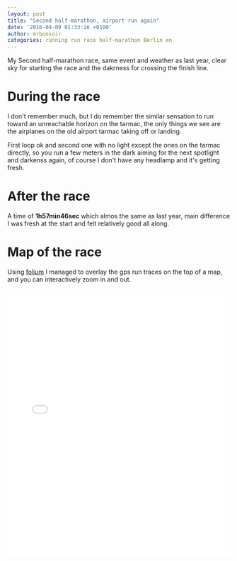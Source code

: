 ```yaml
---
layout: post
title: "Second half-marathon, airport run again"
date: '2016-04-09 01:33:16 +0100'
author: mrbonsoir
categories: running run race half-marathon Berlin en
---
```


My Second half-marathon race, same event and weather as last year, clear sky for starting the race and the dakrness for crossing the finish line.

# During the race

I don't remember much, but I do remember the similar sensation to run toward an unreachable horizon on the tarmac, the only things we see are the airplanes on the old airport tarmac taking off or landing.
 
First loop ok and second one with no light except the ones on the tarmac directly, so you run a few meters in the dark aiming for the next spotlight and darkenss again, of course I don't have any headlamp and it's getting fresh.

# After the race

A time of **1h57min46sec** which almos the same as last year, main difference I was fresh at the start and felt relatively good all along. 

# Map of the race

Using [folium][folium-link] I managed to overlay the gps run traces on the top of a map, and you can interactively zoom in and out.

<iframe src='/data/mapBerlinBER2.html' height="600px" width="100%" style="border:none;"></iframe>

[folium-link]:[https://python-visualization.github.io/folium/latest/]